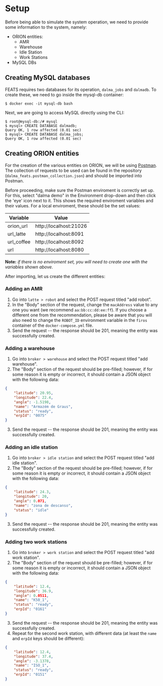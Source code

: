 # Setup

Before being able to simulate the system operation, we need to provide some information to the system, namely:
<ul>
    <li>ORION entities:
        <ul>
            <li>AMR</li>
            <li>Warehouse</li>
            <li>Idle Station</li>
            <li>Work Stations</li>
        </ul>
    </li>
    <li>MySQL DBs</li>
</ul>


## Creating MySQL databases

FEATS requires two databases for its operation, `dalma_jobs` and `dalmadb`. To create these, we need to go inside the mysql-db container:
```shell
$ docker exec -it mysql-db bash
```
Next, we are going to access MySQL directly using the CLI:
```shell
$ root@mysql-db:/# mysql
$ mysql> CREATE DATABASE dalmadb;
Query OK, 1 row affected (0.01 sec)
$ mysql> CREATE DATABASE dalma_jobs;
Query OK, 1 row affected (0.01 sec)
```

## Creating ORION entities

For the creation of the various entities on ORION, we will be using [Postman](https://www.postman.com/). The collection of requests to be used can be found in the repository (`dalma_feats.postman_collection.json`) and should be imported into Postman.

Before proceeding, make sure the Postman enviroment is correctly set up. For this, select "dalma demo" in the Environment drop-down and then click the 'eye' icon next to it. This shows the required enviroment variables and their values. For a local enviroment, these should be the set values:

| Variable   | Value                  |
| ---        | ---                    |
| orion_url  | http://localhost:21026 |
| url_latte  | http://localhost:8091  |
| url_coffee | http://localhost:8092  |
| url        | http://localhost:8080  |

**Note:** *if there is no enviroment set, you will need to create one with the variables shown above.*

After importing, let us create the different entities:

### Adding an AMR

1. Go into `latte > robot` and select the POST request titled "add robot".
2. In the "Body" section of the request, change the `macAddress` value to any one you want (we recommend `aa:bb:cc:dd:ee:ff`). If you choose a different one from the recommendation, please be aware that you will also need to change the `ROBOT_ID` environment variable in the `firos` container of the `docker-compose.yml` file.
3. Send the request -- the response should be 201, meaning the entity was successfully created.

### Adding a warehouse

1. Go into `broker > warehouse` and select the POST request titled "add warehouse".
2. The "Body" section of the request should be pre-filled; however, if for some reason it is empty or incorrect, it should contain a JSON object with the following data:
```json
{
    "latitude": 20.95,
    "longitude": 22.4,
    "angle": -1.5198,
    "name": "Armazém de Graus",
    "status": "ready",
    "erpId": "0075"
}
```
3. Send the request -- the response should be 201, meaning the entity was successfully created.

### Adding an idle station

1. Go into `broker > idle station` and select the POST request titled "add idle station".
2. The "Body" section of the request should be pre-filled; however, if for some reason it is empty or incorrect, it should contain a JSON object with the following data:
```json
{
    "latitude": 24.3,
    "longitude": 20,
    "angle": 0.071,
    "name": "zona de descanso",
    "status": "idle"
}
```
3. Send the request -- the response should be 201, meaning the entity was successfully created.

### Adding two work stations

1. Go into `broker > work station` and select the POST request titled "add work station".
2. The "Body" section of the request should be pre-filled; however, if for some reason it is empty or incorrect, it should contain a JSON object with the following data:
```json
{
    "latitude": 12.4,
    "longitude": 36.9,
    "angle": 0.0511,
    "name": "K50_1",
    "status": "ready",
    "erpId": "0161"
}
```
3. Send the request -- the response should be 201, meaning the entity was successfully created.
4. Repeat for the second work station, with different data (at least the `name` and `erpId` keys should be different):
```json
{
    "latitude": 12.4,
    "longitude": 37.4,
    "angle": -3.1378,
    "name": "ISO_1",
    "status": "ready",
    "erpId": "0151"
}
```